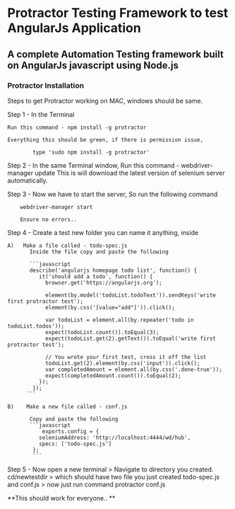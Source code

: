 # Protractor Testing Framework to test AngularJs Application

## A complete Automation Testing framework built on AngularJs javascript using Node.js

### Protractor Installation

Steps to get Protractor working on MAC, windows should be same.


Step 1 - In the Terminal 

    Run this command - npm install -g protractor

    Everything this should be green, if there is permission issue,

            type 'sudo npm install -g protractor'

Step 2 - In the same Terminal window,
    Run this command - webdriver-manager update
        This is will download the latest version of selenium server automatically.

Step 3 - Now we have to start the server, So run the following command

        webdriver-manager start

        Ensure no errors..

Step 4 - Create a test new folder you can name it anything, inside

    A)   Make a file called - todo-spec.js
           Inside the file copy and paste the following

           ```javascript
           describe('angularjs homepage todo list', function() {
              it('should add a todo', function() {
                browser.get('https://angularjs.org');

                element(by.model('todoList.todoText')).sendKeys('write first protractor test');
                element(by.css('[value="add"]')).click();

                var todoList = element.all(by.repeater('todo in todoList.todos'));
                expect(todoList.count()).toEqual(3);
                expect(todoList.get(2).getText()).toEqual('write first protractor test');

                // You wrote your first test, cross it off the list
                todoList.get(2).element(by.css('input')).click();
                var completedAmount = element.all(by.css('.done-true'));
                expect(completedAmount.count()).toEqual(2);
              });
            });
          ```

    B)    Make a new file called - conf.js

           Copy and paste the following
           ```javascript
               exports.config = {
              seleniumAddress: 'http://localhost:4444/wd/hub',
              specs: ['todo-spec.js']
            };
            ```

Step 5 -  Now open a new terminal
          >  Navigate to directory you created. cd/newtestdir
          >  which should have two file you just created todo-spec.js and conf.js
          > now just run command  protractor conf.js

**This should work for everyone.. **

